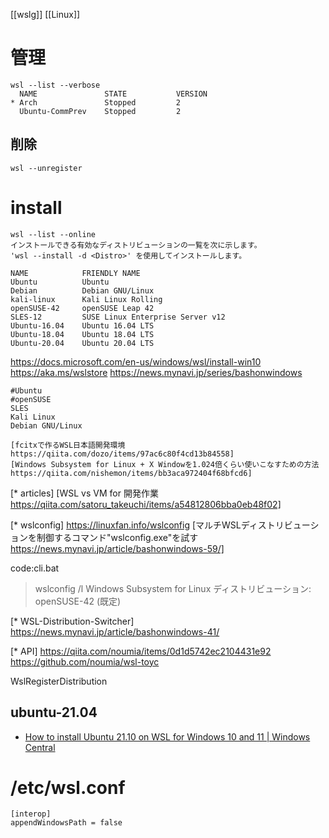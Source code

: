 [[wslg]]
[[Linux]]

# 管理

```
wsl --list --verbose
  NAME               STATE           VERSION
* Arch               Stopped         2
  Ubuntu-CommPrev    Stopped         2
```

## 削除

```
wsl --unregister
```

# install

```
wsl --list --online
インストールできる有効なディストリビューションの一覧を次に示します。
'wsl --install -d <Distro>' を使用してインストールします。

NAME            FRIENDLY NAME
Ubuntu          Ubuntu
Debian          Debian GNU/Linux
kali-linux      Kali Linux Rolling
openSUSE-42     openSUSE Leap 42
SLES-12         SUSE Linux Enterprise Server v12
Ubuntu-16.04    Ubuntu 16.04 LTS
Ubuntu-18.04    Ubuntu 18.04 LTS
Ubuntu-20.04    Ubuntu 20.04 LTS
```

https://docs.microsoft.com/en-us/windows/wsl/install-win10
			https://aka.ms/wslstore
	https://news.mynavi.jp/series/bashonwindows

	#Ubuntu
	#openSUSE
	SLES
	Kali Linux
	Debian GNU/Linux

	[fcitxで作るWSL日本語開発環境 https://qiita.com/dozo/items/97ac6c80f4cd13b84558]
	[Windows Subsystem for Linux + X Windowを1.024倍くらい使いこなすための方法 https://qiita.com/nishemon/items/bb3aca972404f68bfcd6]

[* articles]
	[WSL vs VM for 開発作業 https://qiita.com/satoru_takeuchi/items/a54812806bba0eb48f02]

[* wslconfig]
	https://linuxfan.info/wslconfig
	[マルチWSLディストリビューションを制御するコマンド"wslconfig.exe"を試す https://news.mynavi.jp/article/bashonwindows-59/]

code:cli.bat
 > wslconfig /l
 Windows Subsystem for Linux ディストリビューション:
 openSUSE-42 (既定)



[* WSL-Distribution-Switcher]
	https://news.mynavi.jp/article/bashonwindows-41/

[* API]
	https://qiita.com/noumia/items/0d1d5742ec2104431e92
	https://github.com/noumia/wsl-toyc

WslRegisterDistribution

## ubuntu-21.04
- [How to install Ubuntu 21.10 on WSL for Windows 10 and 11 | Windows Central](https://www.windowscentral.com/how-install-ubuntu-2110-wsl-windows-10-and-11)

# /etc/wsl.conf

```
[interop] 
appendWindowsPath = false
```
